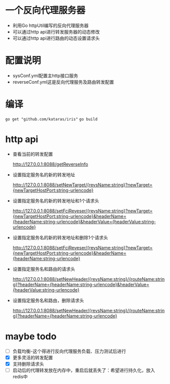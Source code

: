 # 一个反向代理服务器
- 利用Go httpUtil编写的反向代理服务器
- 可以通过http api进行转发服务器的动态修改
- 可以通过http api进行路由的动态设置请求头

# 配置说明
 - sysConf.yml配置主http接口服务
 - reverseConf.yml这是反向代理服务及路由转发配置

# 编译
`go get "github.com/kataras/iris"`
`go build`

# http api
- 查看当前的转发配置

  http://127.0.0.1:8088/getReverseInfo
- 设置指定服务名的新的转发地址
  
  http://127.0.0.1:8088/setNewTarget/{revsName:string}?newTarget={newTargetHostPort:string-urlencode}
- 设置指定服务名的新的转发地址和1个请求头
  
  http://127.0.0.1:8088/setFciReveser/{revsName:string}?newTarget={newTargetHostPort:string-urlencode}&headerName={headerName:string-urlencode}&headerValue={headerValue:string-urlencode}
- 设置指定服务名的新的转发地址和删除1个请求头
  
  http://127.0.0.1:8088/setFciReveser/{revsName:string}?newTarget={newTargetHostPort:string-urlencode}&headerName={headerName:string-urlencode}
- 设置指定服务名和路由的请求头

  http://127.0.0.1:8088/setNewHeader/{revsName:string}/{routeName:string}?headerName={headerName:string-urlencode}&headerValue={headerValue:string-urlencode}
- 设置指定服务名和路由，删除请求头

  http://127.0.0.1:8088/setNewHeader/{revsName:string}/{routeName:string}?headerName={headerName:string-urlencode}
  

# maybe todo
- [ ] 负载均衡-这个得进行反向代理服务负载、压力测试后进行
- [X] 更多灵活的转发配置
- [X] 支持删除请求头
- [ ] 启动后的代理转发放在内存中，重启后就丢失了：希望进行持久化，放入redis中
